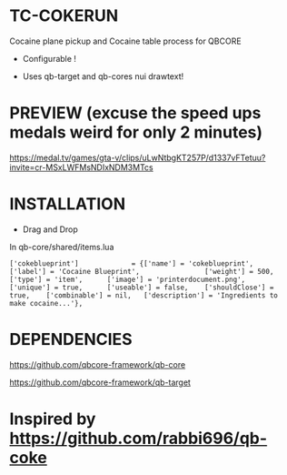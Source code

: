 # TC-COKERUN
Cocaine plane pickup and Cocaine table process for QBCORE

- Configurable !

- Uses qb-target and qb-cores nui drawtext!

# PREVIEW (excuse the speed ups medals weird for only 2 minutes)

https://medal.tv/games/gta-v/clips/uLwNtbgKT257P/d1337vFTetuu?invite=cr-MSxLWFMsNDIxNDM3MTcs


# INSTALLATION
- Drag and Drop

In qb-core/shared/items.lua

```['cokeblueprint'] 			 = {['name'] = 'cokeblueprint', 				['label'] = 'Cocaine Blueprint', 				['weight'] = 500, 		['type'] = 'item', 		['image'] = 'printerdocument.png', 		['unique'] = true, 		['useable'] = false, 	['shouldClose'] = true,	   ['combinable'] = nil,   ['description'] = 'Ingredients to make cocaine...'},```

# DEPENDENCIES

https://github.com/qbcore-framework/qb-core

https://github.com/qbcore-framework/qb-target





# Inspired by https://github.com/rabbi696/qb-coke
